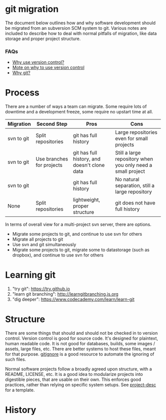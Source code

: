 # git migration
The document below outlines how and why software development should be migrated
from an subversion SCM system to git. Various notes are included to describe
how to deal with normal pitfalls of migration, like data storage and proper
project structure.

### FAQs
- [Why use version control?](http://mikemcquaid.com/2014/01/18/why-use-version-control/)
- [Mote on why to use version control](https://stackoverflow.com/questions/1408450/why-should-i-use-version-control)
- [Why git?](https://www.atlassian.com/git/tutorials/why-git/)

# Process
There are a number of ways a team can migrate. Some require lots of downtime and
a development freeze, some require no upstart time at all.

| Migration | Second Step | Pros | Cons |
| --------- | ----------- | ---- | ---- |
| svn to git | Split repositories | git has full history | Large repositories even for small projects |
| svn to git | Use branches for projects | git has full history, and doesn't clone data | Still a large repository when you only need a small project |
| svn to git | | git has full history | No natural separation, still a large repository |
| None | Split repositories | lightweight, proper structure | git does not have full history |

In terms of overall view for a multi-project svn server, there are options.
- Migrate some projects to git, and continue to use svn for others
- Migrate all projects to git
- Use svn and git simultaneously
- Migrate some projects to git, migrate some to datastorage (such as dropbox), and continue to use svn for others

# Learning git
1. "try git": https://try.github.io
2. "learn git branching": http://learngitbranching.js.org
3. "dig deeper": https://www.codecademy.com/learn/learn-git

# Structure
There are some things that should and should not be checked in to version
control. Version control is good for source code. It's designed for plaintext,
human readable code. It is not good for databases, builds, some images / assets,
large files, etc. There are better systems to host these files, meant for that
purpose. [gitignore](https://www.gitignore.io/) is a good resource to automate
the ignoring of such files.

Normal software projects follow a broadly agreed upon structure, with a README,
LICENSE, etc. It is a good idea to modularize projects into digestible pieces,
that are usable on their own. This enforces good practices, rather than relying
on specific system setups. See [project-desc](https://github.com/joelgallant/project-desc)
for a template.

# History

